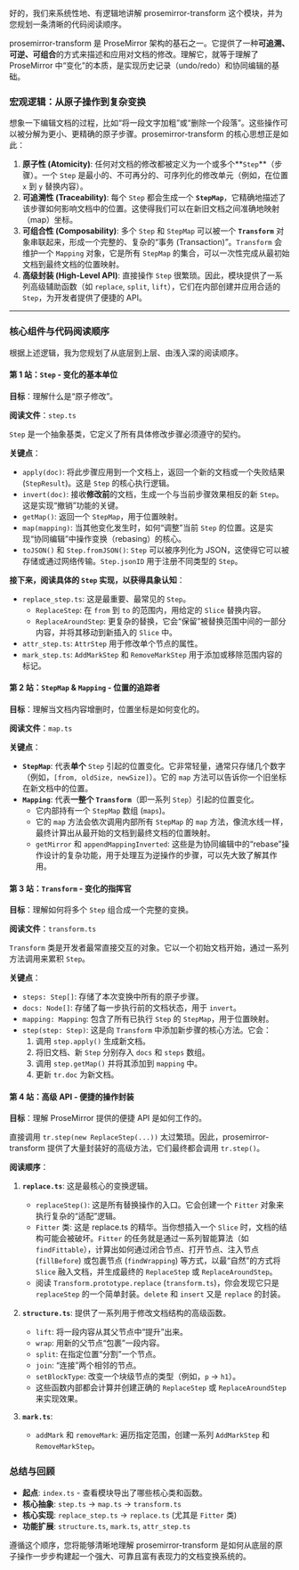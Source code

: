 好的，我们来系统性地、有逻辑地讲解 prosemirror-transform 这个模块，并为您规划一条清晰的代码阅读顺序。

prosemirror-transform 是 ProseMirror 架构的基石之一。它提供了一种**可追溯、可逆、可组合**的方式来描述和应用对文档的修改。理解它，就等于理解了 ProseMirror 中“变化”的本质，是实现历史记录（undo/redo）和协同编辑的基础。

### 宏观逻辑：从原子操作到复杂变换

想象一下编辑文档的过程，比如“将一段文字加粗”或“删除一个段落”。这些操作可以被分解为更小、更精确的原子步骤。prosemirror-transform 的核心思想正是如此：

1.  **原子性 (Atomicity)**: 任何对文档的修改都被定义为一个或多个**`Step`**（步骤）。一个 `Step` 是最小的、不可再分的、可序列化的修改单元（例如，在位置 `x` 到 `y` 替换内容）。
2.  **可追溯性 (Traceability)**: 每个 `Step` 都会生成一个 **`StepMap`**，它精确地描述了该步骤如何影响文档中的位置。这使得我们可以在新旧文档之间准确地映射（map）坐标。
3.  **可组合性 (Composability)**: 多个 `Step` 和 `StepMap` 可以被一个 **`Transform`** 对象串联起来，形成一个完整的、复杂的“事务 (Transaction)”。`Transform` 会维护一个 `Mapping` 对象，它是所有 `StepMap` 的集合，可以一次性完成从最初始文档到最终文档的位置映射。
4.  **高级封装 (High-Level API)**: 直接操作 `Step` 很繁琐。因此，模块提供了一系列高级辅助函数（如 `replace`, `split`, `lift`），它们在内部创建并应用合适的 `Step`，为开发者提供了便捷的 API。

---

### 核心组件与代码阅读顺序

根据上述逻辑，我为您规划了从底层到上层、由浅入深的阅读顺序。

#### 第 1 站：`Step` - 变化的基本单位

**目标**：理解什么是“原子修改”。

**阅读文件**：`step.ts`

`Step` 是一个抽象基类，它定义了所有具体修改步骤必须遵守的契约。

**关键点**：

- `apply(doc)`: 将此步骤应用到一个文档上，返回一个新的文档或一个失败结果 (`StepResult`)。这是 `Step` 的核心执行逻辑。
- `invert(doc)`: 接收**修改前**的文档，生成一个与当前步骤效果相反的新 `Step`。这是实现“撤销”功能的关键。
- `getMap()`: 返回一个 `StepMap`，用于位置映射。
- `map(mapping)`: 当其他变化发生时，如何“调整”当前 `Step` 的位置。这是实现“协同编辑”中操作变换（rebasing）的核心。
- `toJSON()` 和 `Step.fromJSON()`: `Step` 可以被序列化为 JSON，这使得它可以被存储或通过网络传输。`Step.jsonID` 用于注册不同类型的 `Step`。

**接下来，阅读具体的 `Step` 实现，以获得具象认知**：

- `replace_step.ts`: 这是最重要、最常见的 `Step`。
  - `ReplaceStep`: 在 `from` 到 `to` 的范围内，用给定的 `Slice` 替换内容。
  - `ReplaceAroundStep`: 更复杂的替换，它会“保留”被替换范围中间的一部分内容，并将其移动到新插入的 `Slice` 中。
- `attr_step.ts`: `AttrStep` 用于修改单个节点的属性。
- `mark_step.ts`: `AddMarkStep` 和 `RemoveMarkStep` 用于添加或移除范围内容的标记。

#### 第 2 站：`StepMap` & `Mapping` - 位置的追踪者

**目标**：理解当文档内容增删时，位置坐标是如何变化的。

**阅读文件**：`map.ts`

**关键点**：

- **`StepMap`**: 代表**单个** `Step` 引起的位置变化。它非常轻量，通常只存储几个数字（例如，`[from, oldSize, newSize]`）。它的 `map` 方法可以告诉你一个旧坐标在新文档中的位置。
- **`Mapping`**: 代表**一整个 `Transform`**（即一系列 `Step`）引起的位置变化。
  - 它内部持有一个 `StepMap` 数组 (`maps`)。
  - 它的 `map` 方法会依次调用内部所有 `StepMap` 的 `map` 方法，像流水线一样，最终计算出从最开始的文档到最终文档的位置映射。
  - `getMirror` 和 `appendMappingInverted`: 这些是为协同编辑中的“rebase”操作设计的复杂功能，用于处理互为逆操作的步骤，可以先大致了解其作用。

#### 第 3 站：`Transform` - 变化的指挥官

**目标**：理解如何将多个 `Step` 组合成一个完整的变换。

**阅读文件**：`transform.ts`

`Transform` 类是开发者最常直接交互的对象。它以一个初始文档开始，通过一系列方法调用来累积 `Step`。

**关键点**：

- `steps: Step[]`: 存储了本次变换中所有的原子步骤。
- `docs: Node[]`: 存储了每一步执行前的文档状态，用于 `invert`。
- `mapping: Mapping`: 包含了所有已执行 `Step` 的 `StepMap`，用于位置映射。
- `step(step: Step)`: 这是向 `Transform` 中添加新步骤的核心方法。它会：
  1.  调用 `step.apply()` 生成新文档。
  2.  将旧文档、新 `Step` 分别存入 `docs` 和 `steps` 数组。
  3.  调用 `step.getMap()` 并将其添加到 `mapping` 中。
  4.  更新 `tr.doc` 为新文档。

#### 第 4 站：高级 API - 便捷的操作封装

**目标**：理解 ProseMirror 提供的便捷 API 是如何工作的。

直接调用 `tr.step(new ReplaceStep(...))` 太过繁琐。因此，prosemirror-transform 提供了大量封装好的高级方法，它们最终都会调用 `tr.step()`。

**阅读顺序**：

1.  **`replace.ts`**: 这是最核心的变换逻辑。

    - `replaceStep()`: 这是所有替换操作的入口。它会创建一个 `Fitter` 对象来执行复杂的“适配”逻辑。
    - `Fitter` 类: 这是 replace.ts 的精华。当你想插入一个 `Slice` 时，文档的结构可能会被破坏。`Fitter` 的任务就是通过一系列智能算法（如 `findFittable`），计算出如何通过闭合节点、打开节点、注入节点 (`fillBefore`) 或包裹节点 (`findWrapping`) 等方式，以最“自然”的方式将 `Slice` 融入文档，并生成最终的 `ReplaceStep` 或 `ReplaceAroundStep`。
    - 阅读 `Transform.prototype.replace` (`transform.ts`)，你会发现它只是 `replaceStep` 的一个简单封装。`delete` 和 `insert` 又是 `replace` 的封装。

2.  **`structure.ts`**: 提供了一系列用于修改文档结构的高级函数。

    - `lift`: 将一段内容从其父节点中“提升”出来。
    - `wrap`: 用新的父节点“包裹”一段内容。
    - `split`: 在指定位置“分割”一个节点。
    - `join`: “连接”两个相邻的节点。
    - `setBlockType`: 改变一个块级节点的类型（例如，`p` -> `h1`）。
    - 这些函数内部都会计算并创建正确的 `ReplaceStep` 或 `ReplaceAroundStep` 来实现效果。

3.  **`mark.ts`**:
    - `addMark` 和 `removeMark`: 遍历指定范围，创建一系列 `AddMarkStep` 和 `RemoveMarkStep`。

### 总结与回顾

- **起点**: `index.ts` - 查看模块导出了哪些核心类和函数。
- **核心抽象**: `step.ts` -> `map.ts` -> `transform.ts`
- **核心实现**: `replace_step.ts` -> `replace.ts` (尤其是 `Fitter` 类)
- **功能扩展**: `structure.ts`, `mark.ts`, `attr_step.ts`

遵循这个顺序，您将能够清晰地理解 prosemirror-transform 是如何从底层的原子操作一步步构建起一个强大、可靠且富有表现力的文档变换系统的。
